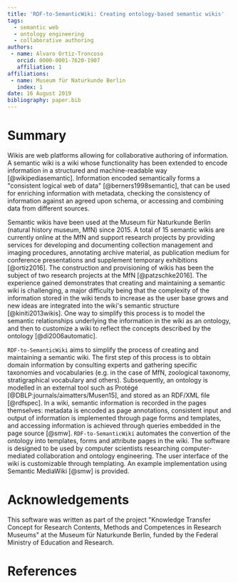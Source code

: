 ```yaml
---
title: 'RDF-to-SemanticWiki: Creating ontology-based semantic wikis'
tags:
  - semantic web
  - ontology engineering
  - collaborative authoring
authors:
 - name: Alvaro Ortiz-Troncoso
   orcid: 0000-0001-7620-1907
   affiliation: 1
affiliations:
 - name: Museum für Naturkunde Berlin
   index: 1
date: 16 August 2019
bibliography: paper.bib
---
```


# Summary

Wikis are web platforms allowing for collaborative authoring of information. A semantic wiki is a wiki whose functionality has been extended to encode information in a structured and machine-readable way [@wikipediasemantic]. Information encoded semantically forms a "consistent logical web of data" [@berners1998semantic], that can be used for enriching information with metadata, checking the consistency of information against an agreed upon schema, or accessing and combining data from different sources. 

Semantic wikis have been used at the Museum für Naturkunde Berlin (natural history museum, MfN) since 2015. A total of 15 semantic wikis are currently online at the MfN and support research projects by providing services for developing and documenting collection management and imaging procedures, annotating archive material, as publication medium for conference presentations and supplement temporary exhibitions [@ortiz2016]. The construction and provisioning of wikis has been the subject of two research projects at the MfN [@patzschke2016]. The experience gained demonstrates that creating and maintaining a semantic wiki is challenging, a major difficulty being that the complexity of the information stored in the wiki tends to increase as the user base grows and new ideas are integrated into the wiki's semantic structure [@kiniti2013wikis]. One way to simplify this process is to model the semantic relationships underlying the information in the wiki as an ontology, and then to customize a wiki to reflect the concepts described by the ontology [@di2006automatic]. 

``RDF-to-SemanticWiki`` aims to simplify the process of creating and maintaining a semantic wiki. The first step of this process is to obtain domain information by consulting experts and gathering specific taxonomies and vocabularies (e.g. in the case of MfN, zoological taxonomy, stratigraphical vocabulary and others). Subsequently, an ontology is modelled in an external tool such as Protégé [@DBLP:journals/aimatters/Musen15], and stored as an RDF/XML file [@rdfspec]. In a wiki, semantic information is recorded in the pages themselves: metadata is encoded as page annotations, consistent input and output of information is implemented through page forms and templates, and accessing information is achieved through queries embedded in the page source [@smw]. ``RDF-to-SemanticWiki`` automates the convertion of the ontology into templates, forms and attribute pages in the wiki. The software is designed to be used by computer scientists researching computer-mediated collaboration and ontology engineering. The user interface of the wiki is customizable through templating. An example implementation using Semantic MediaWiki [@smw] is provided.

# Acknowledgements
This software was written as part of the project "Knowledge Transfer Concept for Research Contents, Methods and Competences in Research Museums" at the Museum für Naturkunde Berlin, funded by the Federal Ministry of Education and Research.

# References
